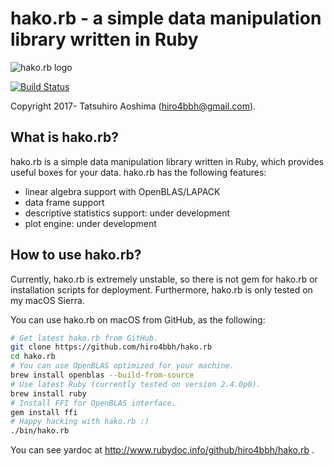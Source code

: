 # hako.rb - a simple data manipulation library written in Ruby
![hako.rb logo](https://rawgit.com/hiro4bbh/hako.rb/master/icon_title.svg)

[![Build Status](https://travis-ci.org/hiro4bbh/hako.rb.svg?branch=master)](https://travis-ci.org/hiro4bbh/hako.rb)

Copyright 2017- Tatsuhiro Aoshima (hiro4bbh@gmail.com).

## What is hako.rb?
hako.rb is a simple data manipulation library written in Ruby, which
provides useful boxes for your data.
hako.rb has the following features:

- linear algebra support with OpenBLAS/LAPACK
- data frame support
- descriptive statistics support: under development
- plot engine: under development

## How to use hako.rb?
Currently, hako.rb is extremely unstable, so there is not gem for hako.rb
or installation scripts for deployment.
Furthermore, hako.rb is only tested on my macOS Sierra.

You can use hako.rb on macOS from GitHub, as the following:

```bash
# Get latest hako.rb from GitHub.
git clone https://github.com/hiro4bbh/hako.rb
cd hako.rb
# You can use OpenBLAS optimized for your machine.
brew install openblas --build-from-source
# Use latest Ruby (currently tested on version 2.4.0p0).
brew install ruby
# Install FFI for OpenBLAS interface.
gem install ffi
# Happy hacking with hako.rb :)
./bin/hako.rb
```

You can see yardoc at http://www.rubydoc.info/github/hiro4bbh/hako.rb .
